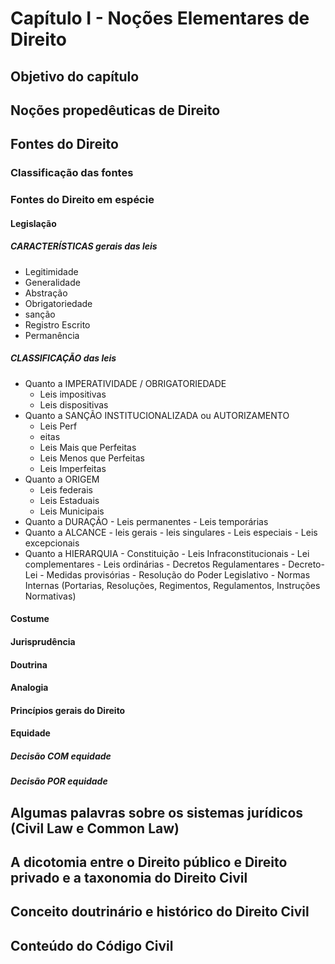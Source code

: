 # Capítulo I - Noções Elementares de Direito

## Objetivo do capítulo  
## Noções propedêuticas de Direito  
## Fontes do Direito  
### Classificação das fontes  
### Fontes do Direito em espécie  
#### Legislação  
##### CARACTERÍSTICAS gerais das leis

- Legitimidade
- Generalidade
- Abstração
- Obrigatoriedade
- sanção
- Registro Escrito
- Permanência

##### CLASSIFICAÇÃO das leis

- Quanto a IMPERATIVIDADE / OBRIGATORIEDADE
  - Leis impositivas
  - Leis dispositivas
- Quanto a SANÇÃO INSTITUCIONALIZADA ou AUTORIZAMENTO
  - Leis Perf
  - eitas
  - Leis Mais que Perfeitas
  - Leis Menos que Perfeitas
  - Leis Imperfeitas
- Quanto a ORIGEM
  - Leis federais
  - Leis Estaduais
  - Leis Municipais
- Quanto a DURAÇÃO
        - Leis permanentes
        - Leis temporárias
- Quanto a ALCANCE
        - leis gerais
        - leis singulares
        - Leis especiais
        - Leis excepcionais
- Quanto a HIERARQUIA
        - Constituição
        - Leis Infraconstitucionais
          - Lei complementares
          - Leis ordinárias
        - Decretos Regulamentares
        - Decreto-Lei
        - Medidas provisórias
        - Resolução do Poder Legislativo
        - Normas Internas (Portarias, Resoluções, Regimentos, Regulamentos, Instruções Normativas)

#### Costume  
#### Jurisprudência  
#### Doutrina  
#### Analogia  
#### Princípios gerais do Direito  
#### Equidade
##### Decisão COM equidade  
##### Decisão POR equidade  
## Algumas palavras sobre os sistemas jurídicos (Civil Law e Common Law)  
## A dicotomia entre o Direito público e Direito privado e a taxonomia do Direito Civil  
## Conceito doutrinário e histórico do Direito Civil  
## Conteúdo do Código Civil 